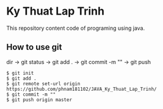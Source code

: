# Ky Thuat Lap Trinh

This repository content code of programing using java.

## How to use git
dir -> git status -> git add . -> git commit -m "" -> git push

```
$ git init
$ git add .
$ git remote set-url origin https://github.com/phnam181102/JAVA_Ky_Thuat_Lap_Trinh/
$ git commit -m ""
$ git push origin master
```